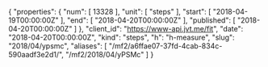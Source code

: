 {
  "properties": {
    "num": [
      13328
    ],
    "unit": [
      "steps"
    ],
    "start": [
      "2018-04-19T00:00:00Z"
    ],
    "end": [
      "2018-04-20T00:00:00Z"
    ],
    "published": [
      "2018-04-20T00:00:00Z"
    ]
  },
  "client_id": "https://www-api.jvt.me/fit",
  "date": "2018-04-20T00:00:00Z",
  "kind": "steps",
  "h": "h-measure",
  "slug": "2018/04/ypsmc",
  "aliases": [
    "/mf2/a6ffae07-37fd-4cab-834c-590aadf3e2d1/",
    "/mf2/2018/04/yPSMc"
  ]
}
